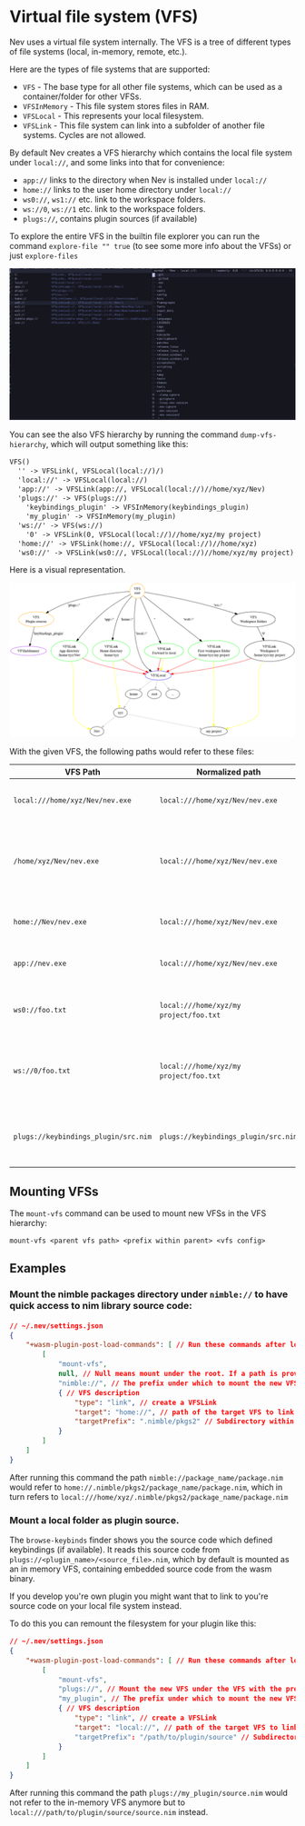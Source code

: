 # Virtual file system (VFS)

Nev uses a virtual file system internally. The VFS is a tree of different types of file systems (local, in-memory, remote, etc.).

Here are the types of file systems that are supported:
- `VFS` - The base type for all other file systems, which can be used as a container/folder for other VFSs.
- `VFSInMemory` - This file system stores files in RAM.
- `VFSLocal` - This represents your local filesystem.
- `VFSLink` - This file system can link into a subfolder of another file systems. Cycles are not allowed.

By default Nev creates a VFS hierarchy which contains the local file system under `local://`, and some links into that for convenience:
- `app://` links to the directory when Nev is installed under `local://`
- `home://` links to the user home directory under `local://`
- `ws0://`, `ws1://` etc. link to the workspace folders.
- `ws://0`, `ws://1` etc. link to the workspace folders.
- `plugs://`, contains plugin sources (if available)

To explore the entire VFS in the builtin file explorer you can run the command `explore-file "" true` (to see some more info about the VFSs) or just `explore-files`

![alt](https://raw.githubusercontent.com/Nimaoth/AbsytreeScreenshots/main/vfs.png)

You can see the also VFS hierarchy by running the command `dump-vfs-hierarchy`, which will output something like this:
```
VFS()
  '' -> VFSLink(, VFSLocal(local://)/)
  'local://' -> VFSLocal(local://)
  'app://' -> VFSLink(app://, VFSLocal(local://)//home/xyz/Nev)
  'plugs://' -> VFS(plugs://)
    'keybindings_plugin' -> VFSInMemory(keybindings_plugin)
    'my_plugin' -> VFSInMemory(my_plugin)
  'ws://' -> VFS(ws://)
    '0' -> VFSLink(0, VFSLocal(local://)//home/xyz/my project)
  'home://' -> VFSLink(home://, VFSLocal(local://)//home/xyz)
  'ws0://' -> VFSLink(ws0://, VFSLocal(local://)//home/xyz/my project)
```
Here is a visual representation.

![VFS graph](https://raw.githubusercontent.com/Nimaoth/AbsytreeScreenshots/main/graph.png)

With the given VFS, the following paths would refer to these files:

| VFS Path                    | Normalized path        | Explanation |
| -------------------------   | -------------- | - |
| `local:///home/xyz/Nev/nev.exe`        | `local:///home/xyz/Nev/nev.exe`       | The `local://` prefix refers to a VFSLocal, which itself doesn't link to other VFSs. |
| `/home/xyz/Nev/nev.exe`                | `local:///home/xyz/Nev/nev.exe`       | This path doesn't match any of the prefixes of the form `xyz://`, but it does match the VFSLink with an empty prefix, which in turn links to the VFSLocal |
| `home://Nev/nev.exe`        | `local:///home/xyz/Nev/nev.exe`       | The `home://` prefix refers to `local:///home/xyz`, add to that `Nev/nev.exe` |
| `app://nev.exe`        | `local:///home/xyz/Nev/nev.exe`       | The `app://` prefix refers to `local:///home/xyz/Nev`, add to that `nev.exe` |
| `ws0://foo.txt`        | `local:///home/xyz/my project/foo.txt`       | The `ws0://` prefix refers to `local:///home/xyz/my project`, add to that `foo.txt` |
| `ws://0/foo.txt`        | `local:///home/xyz/my project/foo.txt`       | The `ws://` prefix refers to a sub VFS, and in there the `0` prefix refers to `local:///home/xyz/my project`, add to that `foo.txt` |
| `plugs://keybindings_plugin/src.nim`        | `plugs://keybindings_plugin/src.nim`       | The `plugs://` prefix refers to a sub VFS, and in there the `keybindings_plugin` prefix refers to an in memory VFS |

## Mounting VFSs

The `mount-vfs` command can be used to mount new VFSs in the VFS hierarchy:

```
mount-vfs <parent vfs path> <prefix within parent> <vfs config>
```

## Examples

### Mount the nimble packages directory under `nimble://` to have quick access to nim library source code:
```json
// ~/.nev/settings.json
{
    "+wasm-plugin-post-load-commands": [ // Run these commands after loading wasm plugins
        [
            "mount-vfs",
            null, // Null means mount under the root. If a path is provided then it will be mounted under the VFS the given path resolves to.
            "nimble://", // The prefix under which to mount the new VFS
            { // VFS description
                "type": "link", // create a VFSLink
                "target": "home://", // path of the target VFS to link to
                "targetPrefix": ".nimble/pkgs2" // Subdirectory within the target VFS
            }
        ]
    ]
}
```
After running this command the path `nimble://package_name/package.nim` would refer to `home://.nimble/pkgs2/package_name/package.nim`, which in turn refers to `local:///home/xyz/.nimble/pkgs2/package_name/package.nim`

### Mount a local folder as plugin source.
The `browse-keybinds` finder shows you the source code which defined keybindings (if available). It reads this source code from `plugs://<plugin_name>/<source_file>.nim`, which by default is mounted as an in memory VFS, containing embedded source code from the wasm binary.

If you develop you're own plugin you might want that to link to you're source code on your local file system instead.

To do this you can remount the filesystem for your plugin like this:
```json
// ~/.nev/settings.json
{
    "+wasm-plugin-post-load-commands": [ // Run these commands after loading wasm plugins
        [
            "mount-vfs",
            "plugs://", // Mount the new VFS under the VFS with the prefix 'plugs://'
            "my_plugin", // The prefix under which to mount the new VFS
            { // VFS description
                "type": "link", // create a VFSLink
                "target": "local://", // path of the target VFS to link to, you could also use app:// or home:// or whatever.
                "targetPrefix": "/path/to/plugin/source" // Subdirectory within the target VFS
            }
        ]
    ]
}
```
After running this command the path `plugs://my_plugin/source.nim` would not refer to the in-memory VFS anymore but to `local:///path/to/plugin/source/source.nim` instead.
